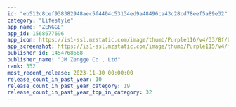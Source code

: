 ```yaml
---
id: "eb512c8cef938382948aec5f4404c53134ed9a48496ca43c28cd78eef5a89e32"
category: "Lifestyle"
app_name: "ZENGGE"
app_id: 1568677696
app_icon: https://is1-ssl.mzstatic.com/image/thumb/Purple116/v4/33/8f/bc/338fbca3-9be0-c04e-b5b8-f59f18b8f88b/AppIcon_BLE-1x_U007emarketing-0-7-0-0-85-220-0.png/1024x1024bb.png
app_screenshot: https://is1-ssl.mzstatic.com/image/thumb/Purple115/v4/fb/2c/53/fb2c53a1-4d43-59f5-5ee0-def7979df5d4/ebd8f661-f6d2-4fab-a929-8ecd6b60f970_IMG_1078.png/1242x2688bb.png
publisher_id: 1454768668
publisher_name: "JM Zengge Co., Ltd"
rank: 352
most_recent_release: 2023-11-30 00:00:00
release_count_in_past_year: 10
release_count_in_past_year_category: 19
release_count_in_past_year_top_in_category: 32
---
```

